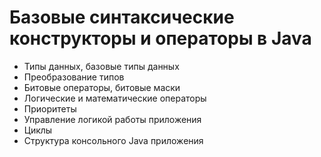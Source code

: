 # Базовые синтаксические конструкторы и операторы в Java
- Типы данных, базовые типы данных
- Преобразование типов
- Битовые операторы, битовые маски
- Логические и математические операторы
- Приоритеты
- Управление логикой работы приложения 
- Циклы 
- Структура консольного Java приложения
